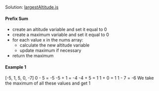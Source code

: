 Solution: [largestAltitude.js](largestAltitude.js)

#### Prefix Sum
- create an altitude variable and set it equal to 0
- create a maximum variable and set it equal to 0
- for each value x in the nums array:
    - calculate the new altitude variable
    - update maximum if necessary
- return the maximum

#### Example 1

[-5, 1, 5, 0, -7]
0 - 5 = -5
-5 + 1 = -4
-4 + 5 = 1
1 + 0 = 1
1 - 7 = -6
We take the maximum of all these values and get 1

